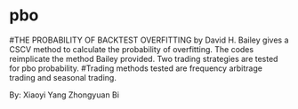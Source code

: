 # pbo
#THE PROBABILITY OF BACKTEST OVERFITTING by David H. Bailey gives a CSCV method to calculate the probability of overfitting. The codes reimplicate the method Bailey provided. Two trading strategies are tested for pbo probability.
#Trading methods tested are frequency arbitrage trading and seasonal trading.

By:
Xiaoyi Yang
Zhongyuan Bi

